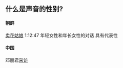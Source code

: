 
## 什么是声音的性别?
#### 朝鲜
[卖花姑娘](https://www.youtube.com/watch?v=KZempBIpAFQ)  1:12:47  年轻女性和年长女性的对话 具有代表性


#### 中国
邓丽君[采访](https://www.bilibili.com/video/BV14w411R76m/)